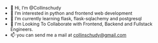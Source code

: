 - 👋 Hi, I’m @Collinschudy
- 👀 I’m interested in python and frontend web development
- 🌱 I’m currently learning flask, flask-sqlachemy and postgresql
- 💞️  I'm Looking To Collaborate with Frontend, Backend and Fullstack Engineers.
- 📫 you can send me a mail at collinschudy@gmail.com

<!---
Collinschudy/Collinschudy is a ✨ special ✨ repository because its `README.md` (this file) appears on your GitHub profile.
You can click the Preview link to take a look at your changes.
--->
